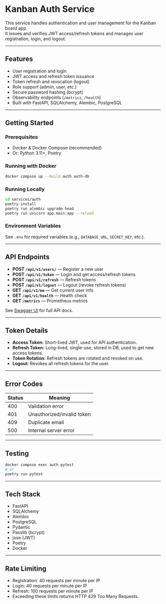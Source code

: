 # Kanban Auth Service

This service handles authentication and user management for the Kanban board app.  
It issues and verifies JWT access/refresh tokens and manages user registration, login, and logout.

---

## Features

- User registration and login
- JWT access and refresh token issuance
- Token refresh and revocation (logout)
- Role support (admin, user, etc.)
- Secure password hashing (bcrypt)
- Observability endpoints (`/metrics`, `/health`)
- Built with FastAPI, SQLAlchemy, Alembic, PostgreSQL

---

## Getting Started

### Prerequisites

- Docker & Docker Compose (recommended)
- Or: Python 3.11+, Poetry

### Running with Docker

```bash
docker compose up --build auth auth-db
```

### Running Locally

```bash
cd services/auth
poetry install
poetry run alembic upgrade head
poetry run uvicorn app.main:app --reload
```

### Environment Variables

See `.env` for required variables (e.g., `DATABASE_URL`, `SECRET_KEY`, etc.).

---

## API Endpoints

- **POST `/api/v1/users/`** — Register a new user
- **POST `/api/v1/token`** — Login and get access/refresh tokens
- **POST `/api/v1/refresh`** — Refresh tokens
- **POST `/api/v1/logout`** — Logout (revoke refresh tokens)
- **GET `/api/v1/me`** — Get current user info
- **GET `/api/v1/health`** — Health check
- **GET `/metrics`** — Prometheus metrics

See [Swagger UI](http://localhost:8000/docs) for full API docs.

---

## Token Details

- **Access Token:** Short-lived JWT, used for API authentication.
- **Refresh Token:** Long-lived, single-use, stored in DB, used to get new access tokens.
- **Token Rotation:** Refresh tokens are rotated and revoked on use.
- **Logout:** Revokes all refresh tokens for the user.

---

## Error Codes

| Status | Meaning                        |
|--------|--------------------------------|
| 400    | Validation error               |
| 401    | Unauthorized/invalid token     |
| 409    | Duplicate email                |
| 500    | Internal server error          |

---

## Testing

```bash
docker compose exec auth pytest
# or
poetry run pytest
```

---

## Tech Stack

- FastAPI
- SQLAlchemy
- Alembic
- PostgreSQL
- Pydantic
- Passlib (bcrypt)
- jose (JWT)
- Poetry
- Docker

---

## Rate Limiting

- Registration: 40 requests per minute per IP
- Login: 40 requests per minute per IP
- Refresh: 100 requests per minute per IP
- Exceeding these limits returns HTTP 429 Too Many Requests.
